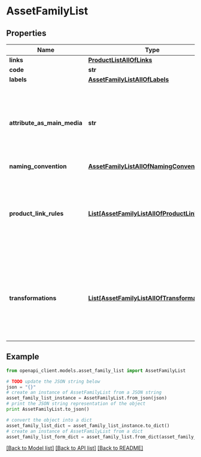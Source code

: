 # AssetFamilyList


## Properties
Name | Type | Description | Notes
------------ | ------------- | ------------- | -------------
**links** | [**ProductListAllOfLinks**](ProductListAllOfLinks.md) |  | [optional] 
**code** | **str** | Asset family code | 
**labels** | [**AssetFamilyListAllOfLabels**](AssetFamilyListAllOfLabels.md) |  | [optional] 
**attribute_as_main_media** | **str** | Attribute code that is used as the main media of the asset family. | [optional] [default to 'First media file or media link attribute that was created']
**naming_convention** | [**AssetFamilyListAllOfNamingConvention**](AssetFamilyListAllOfNamingConvention.md) |  | [optional] 
**product_link_rules** | [**List[AssetFamilyListAllOfProductLinkRules]**](AssetFamilyListAllOfProductLinkRules.md) | The rules that will be run after the asset creation, in order to automatically link the assets of this family to a set of products. To understand the format of this property, see &lt;a href&#x3D;&#39;/concepts/asset-manager.html#focus-on-the-product-link-rule&#39;&gt;here&lt;/a&gt;. | [optional] 
**transformations** | [**List[AssetFamilyListAllOfTransformations]**](AssetFamilyListAllOfTransformations.md) | The transformations to perform on source files in order to generate new files into your asset attributes (only available since v4.0). To understand the format of this property, see &lt;a href&#x3D;&#39;/concepts/asset-manager.html#focus-on-the-transformations&#39;&gt;here&lt;/a&gt;. | [optional] 

## Example

```python
from openapi_client.models.asset_family_list import AssetFamilyList

# TODO update the JSON string below
json = "{}"
# create an instance of AssetFamilyList from a JSON string
asset_family_list_instance = AssetFamilyList.from_json(json)
# print the JSON string representation of the object
print AssetFamilyList.to_json()

# convert the object into a dict
asset_family_list_dict = asset_family_list_instance.to_dict()
# create an instance of AssetFamilyList from a dict
asset_family_list_form_dict = asset_family_list.from_dict(asset_family_list_dict)
```
[[Back to Model list]](../README.md#documentation-for-models) [[Back to API list]](../README.md#documentation-for-api-endpoints) [[Back to README]](../README.md)


